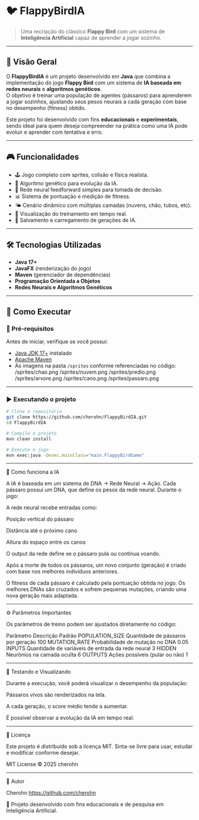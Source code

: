 # 🐦 FlappyBirdIA

> Uma recriação do clássico **Flappy Bird** com um sistema de **Inteligência Artificial** capaz de aprender a jogar sozinho.

---

## 🧠 Visão Geral

O **FlappyBirdIA** é um projeto desenvolvido em **Java** que combina a implementação do jogo **Flappy Bird** com um sistema de **IA baseada em redes neurais** e **algoritmos genéticos**.  
O objetivo é treinar uma população de agentes (pássaros) para aprenderem a jogar sozinhos, ajustando seus pesos neurais a cada geração com base no desempenho (fitness) obtido.

Este projeto foi desenvolvido com fins **educacionais** e **experimentais**, sendo ideal para quem deseja compreender na prática como uma IA pode evoluir e aprender com tentativa e erro.

---

## 🎮 Funcionalidades

- 🕹️ Jogo completo com sprites, colisão e física realista.  
- 🧩 Algoritmo genético para evolução da IA.  
- 🧠 Rede neural feedforward simples para tomada de decisão.  
- 📊 Sistema de pontuação e medição de fitness.  
- 🌤️ Cenário dinâmico com múltiplas camadas (nuvens, chão, tubos, etc).  
- 🔄 Visualização do treinamento em tempo real.  
- 💾 Salvamento e carregamento de gerações de IA.

---

## 🛠️ Tecnologias Utilizadas

- **Java 17+**
- **JavaFX** (renderização do jogo)
- **Maven** (gerenciador de dependências)
- **Programação Orientada a Objetos**
- **Redes Neurais e Algoritmos Genéticos**

---

## 🚀 Como Executar

### 🔧 Pré-requisitos
Antes de iniciar, verifique se você possui:
- [Java JDK 17+](https://www.oracle.com/java/technologies/javase/jdk17-archive-downloads.html) instalado
- [Apache Maven](https://maven.apache.org/download.cgi)
- As imagens na pasta `/sprites` conforme referenciadas no código:
/sprites/chao.png
/sprites/nuvem.png
/sprites/predio.png
/sprites/arvore.png
/sprites/cano.png
/sprites/passaro.png

---

### ▶️ Executando o projeto

```bash
# Clone o repositório
git clone https://github.com/cherohn/FlappyBirdIA.git
cd FlappyBirdIA

# Compile o projeto
mvn clean install

# Execute o jogo
mvn exec:java -Dexec.mainClass="main.FlappyBirdGame"
```
---

🧬 Como funciona a IA

A IA é baseada em um sistema de DNA -> Rede Neural -> Ação.
Cada pássaro possui um DNA, que define os pesos da rede neural.
Durante o jogo:

A rede neural recebe entradas como:

Posição vertical do pássaro

Distância até o próximo cano

Altura do espaço entre os canos

O output da rede define se o pássaro pula ou continua voando.

Após a morte de todos os pássaros, um novo conjunto (geração) é criado com base nos melhores indivíduos anteriores.

O fitness de cada pássaro é calculado pela pontuação obtida no jogo.
Os melhores DNAs são cruzados e sofrem pequenas mutações, criando uma nova geração mais adaptada.

---

⚙️ Parâmetros Importantes

Os parâmetros de treino podem ser ajustados diretamente no código:

Parâmetro	Descrição	Padrão
POPULATION_SIZE	Quantidade de pássaros por geração	100
MUTATION_RATE	Probabilidade de mutação no DNA	0.05
INPUTS	Quantidade de variáveis de entrada da rede neural	3
HIDDEN	Neurônios na camada oculta	6
OUTPUTS	Ações possíveis (pular ou não)	1

---

🧪 Testando e Visualizando

Durante a execução, você poderá visualizar o desempenho da população:

Pássaros vivos são renderizados na tela.

A cada geração, o score médio tende a aumentar.

É possível observar a evolução da IA em tempo real.

---

📜 Licença

Este projeto é distribuído sob a licença MIT.
Sinta-se livre para usar, estudar e modificar conforme desejar.

MIT License © 2025 cherohn

---

👤 Autor

Cherohn
https://github.com/cherohn

💬 Projeto desenvolvido com fins educacionais e de pesquisa em Inteligência Artificial.
